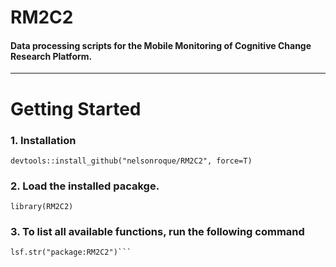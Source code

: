 # RM2C2

#### Data processing scripts for the Mobile Monitoring of Cognitive Change Research Platform.
---

# Getting Started

### 1. Installation

```{r}
devtools::install_github("nelsonroque/RM2C2", force=T)
```

### 2. Load the installed pacakge.
```{r}
library(RM2C2)
```

### 3. To list all available functions, run the following command
```
lsf.str("package:RM2C2")```
